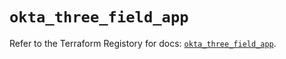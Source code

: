# `okta_three_field_app`

Refer to the Terraform Registory for docs: [`okta_three_field_app`](https://registry.terraform.io/providers/okta/okta/3.46.0/docs/resources/three_field_app).
